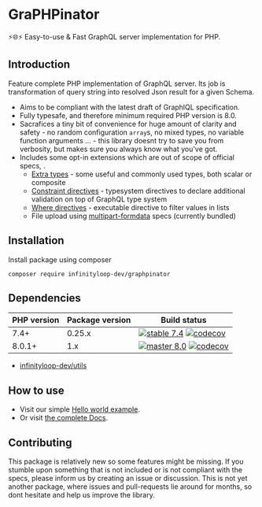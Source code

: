 # GraPHPinator 

:zap::globe_with_meridians::zap: Easy-to-use & Fast GraphQL server implementation for PHP.

## Introduction

Feature complete PHP implementation of GraphQL server. Its job is transformation of query string into resolved Json result for a given Schema. 

- Aims to be compliant with the latest draft of GraphlQL specification.
- Fully typesafe, and therefore minimum required PHP version is 8.0.
- Sacrafices a tiny bit of convenience for huge amount of clarity and safety - no random configuration `array`s, no mixed types, no variable function arguments ... - this library doesnt try to save you from verbosity, but makes sure you always know what you've got.
- Includes some opt-in extensions which are out of scope of official specs, .
    - [Extra types](https://github.com/infinityloop-dev/graphpinator-extra-types) - some useful and commonly used types, both scalar or composite
    - [Constraint directives](https://github.com/infinityloop-dev/graphpinator-constraint-directives) - typesystem directives to declare additional validation on top of GraphQL type system
    - [Where directives](https://github.com/infinityloop-dev/graphpinator-where-directives) - executable directive to filter values in lists
    - File upload using [multipart-formdata](https://github.com/jaydenseric/graphql-multipart-request-spec) specs (currently bundled)

## Installation

Install package using composer

```composer require infinityloop-dev/graphpinator```

## Dependencies

|PHP version|Package version|Build status|
|-----------|---------------|------------|
|7.4+|0.25.x|[![stable 7.4](https://github.com/infinityloop-dev/graphpinator/workflows/PHP/badge.svg?branch=php74_bugfixes)](https://github.com/infinityloop-dev/graphpinator/actions?query=branch%3Aphp74_bugfixes) [![codecov](https://codecov.io/gh/infinityloop-dev/graphpinator/branch/php74_bugfixes/graph/badge.svg)](https://codecov.io/gh/infinityloop-dev/graphpinator)|
|8.0.1+|1.x|[![master 8.0](https://github.com/infinityloop-dev/graphpinator/workflows/PHP/badge.svg?branch=master)](https://github.com/infinityloop-dev/graphpinator/actions?query=branch%3Amaster) [![codecov](https://codecov.io/gh/infinityloop-dev/graphpinator/branch/master/graph/badge.svg)](https://codecov.io/gh/infinityloop-dev/graphpinator)|

- [infinityloop-dev/utils](https://github.com/infinityloop-dev/utils)

## How to use

- Visit our simple [Hello world example](https://github.com/infinityloop-dev/graphpinator/blob/master/docs/examples/HelloWorld.md).
- Or visit [the complete Docs](https://github.com/infinityloop-dev/graphpinator/blob/master/docs/README.md).

## Contributing

This package is relatively new so some features might be missing. If you stumble upon something that is not included or is not compliant with the specs, please inform us by creating an issue or discussion. This is not yet another package, where issues and pull-requests lie around for months, so dont hesitate and help us improve the library.
